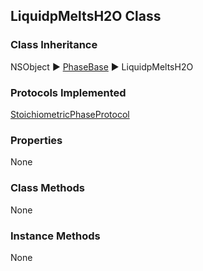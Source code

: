 ## LiquidpMeltsH2O Class  
### Class Inheritance  
NSObject ▶️ [PhaseBase](PhaseBase.html) ▶️ LiquidpMeltsH2O  

### Protocols Implemented  
[StoichiometricPhaseProtocol](StoichiometricPhaseProtocol.html)  

### Properties  
None

### Class Methods  
None  

### Instance Methods  
None
